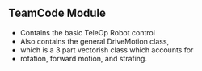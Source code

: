 ## TeamCode Module
* Contains the basic TeleOp Robot control
* Also contains the general DriveMotion class, 
* which is a 3 part vectorish class which accounts for 
* rotation, forward motion, and strafing.